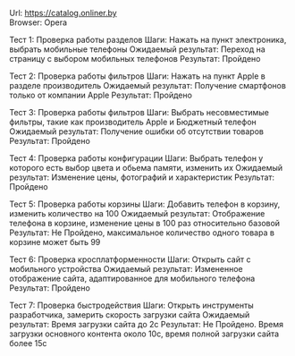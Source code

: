 Url: https://catalog.onliner.by
<br>Browser: Opera

Тест 1: Проверка работы разделов
Шаги: Нажать на пункт электроника, выбрать мобильные телефоны
Ожидаемый результат: Переход на страницу с выбором мобильных телефонов
Результат: Пройдено

Тест 2: Проверка работы фильтров
Шаги: Нажать на пункт Apple в разделе производитель 
Ожидаемый результат: Получение смартфонов только от компании Apple
Результат: Пройдено

Тест 3: Проверка работы фильтров
Шаги: Выбрать несовместимые фильтры, такие как производитель Apple и Бюджетный телефон
Ожидаемый результат: Получение ошибки об отсутствии товаров
Результат: Пройдено

Тест 4: Проверка работы конфигурации
Шаги: Выбрать телефон у которого есть выбор цвета и обьема памяти, изменить их
Ожидаемый результат: Изменение цены, фотографий и характеристик
Результат: Пройдено

Тест 5: Проверка работы корзины
Шаги: Добавить телефон в корзину, изменить количество на 100 
Ожидаемый результат: Отображение телефона в корзине, изменение цены в 100 раз относительно базовой
Результат: Не Пройдено, максимальное количество одного товара в корзине может быть 99

Тест 6: Проверка кросплатформенности
Шаги: Открыть сайт с мобильного устройства 
Ожидаемый результат: Измененное отображение сайта, адаптированное для мобильного телефона
Результат: Пройдено

Тест 7: Проверка быстродействия
Шаги: Открыть инструменты разработчика, замерить скорость загрузки сайта
Ожидаемый результат: Время загрузки сайта до 2с
Результат: Не Пройдено. Время загрузки основного контента около 10с, время полной загрузки сайта более 15с